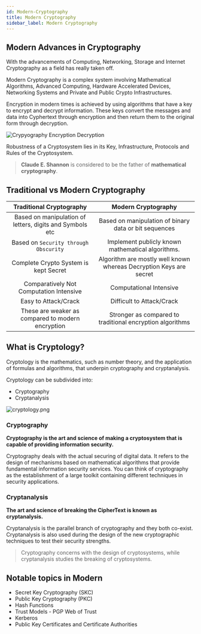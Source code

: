 ```yaml
---
id: Modern-Cryptography
title: Modern Cryptography
sidebar_label: Modern Cryptography
---
```


## Modern Advances in Cryptography

With the advancements of Computing, Networking, Storage and Internet Cryptography as a field has really taken off.    

Modern Cryptography is a complex system involving Mathematical Algorithms, Advanced Computing, Hardware Accelerated Devices, Networking Systems and Private and Public Crypto Infrastructures.

Encryption in modern times is achieved by using algorithms that have a key to encrypt and decrypt information. These keys convert the messages and data into Cyphertext through encryption and then return them to the original form through decryption.

![Crypyography Encryption Decryption](assets/crypyography-enc-dec.png)


Robustness of a Cryptosystem lies in its Key, Infrastructure, Protocols and Rules of the Cryptosystem.

> **Claude E. Shannon** is considered to be the father of **mathematical cryptography**.


## Traditional vs Modern Cryptography

| Traditional Cryptography | Modern Cryptography |
|:--:|:--:|
| Based on manipulation of letters, digits and Symbols etc | Based on manipulation of binary data or bit sequences |
| Based on `Security through Obscurity` | Implement publicly known mathematical algorithms.
| Complete Crypto System is kept Secret | Algorithm are mostly well known whereas Decryption Keys are secret |
| Comparatively Not Computation Intensive | Computational Intensive |
| Easy to Attack/Crack | Difficult to Attack/Crack |
| These are weaker as compared to modern encryption| Stronger as compared to traditional encryption algorithms |

## What is Cryptology?

Cryptology is the mathematics, such as number theory, and the application of formulas and algorithms, that underpin cryptography and cryptanalysis.

Cryptology can be subdivided into:

- Cryptography
- Cryptanalysis

![cryptology.png](assets/cryptology.png)

### Cryptography

**Cryptography is the art and science of making a cryptosystem that is capable of providing information security.**

Cryptography deals with the actual securing of digital data. It refers to the design of mechanisms based on mathematical algorithms that provide fundamental information security services. You can think of cryptography as the establishment of a large toolkit containing different techniques in security applications.

### Cryptanalysis

**The art and science of breaking the CipherText is known as cryptanalysis.**

Cryptanalysis is the parallel branch of cryptography and they both co-exist. Cryptanalysis is also used during the design of the new cryptographic techniques to test their security strengths.

> Cryptography concerns with the design of cryptosystems, while cryptanalysis studies the breaking of cryptosystems.


## Notable topics in Modern 

- Secret Key Cryptography (SKC)
- Public Key Cryptography (PKC)
- Hash Functions
- Trust Models - PGP Web of Trust
- Kerberos
- Public Key Certificates and Certificate Authorities